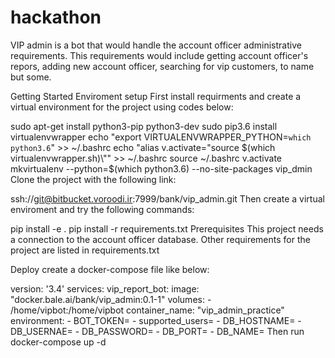 # hackathon
VIP admin is a bot that would handle the account officer administrative requirements. This requirements would include getting account officer's repors, adding new account officer, searching for vip customers, to name but some.

Getting Started
Enviroment setup
First install requirments and create a virtual environment for the project using codes below:

sudo apt-get install python3-pip python3-dev
sudo pip3.6 install virtualenvwrapper
echo "export VIRTUALENVWRAPPER_PYTHON=`which python3.6`" >> ~/.bashrc
echo "alias v.activate=\"source $(which virtualenvwrapper.sh)\"" >> ~/.bashrc
source ~/.bashrc
v.activate
mkvirtualenv --python=$(which python3.6) --no-site-packages vip_dmin
Clone the project with the following link:

ssh://git@bitbucket.voroodi.ir:7999/bank/vip_admin.git
Then create a virtual enviroment and try the following commands:

pip install -e .
pip install -r requirements.txt
Prerequisites
This project needs a connection to the account officer database. Other requirements for the project are listed in requirements.txt

Deploy
create a docker-compose file like below:

version: '3.4'
services:
  vip_report_bot:
    image: "docker.bale.ai/bank/vip_admin:0.1-1"
    volumes:
      - /home/vipbot:/home/vipbot
    container_name: "vip_admin_practice"
    environment:
      - BOT_TOKEN=
      - supported_users=
      - DB_HOSTNAME=
      - DB_USERNAE=
      - DB_PASSWORD=
      - DB_PORT=
      - DB_NAME=
Then run docker-compose up -d
